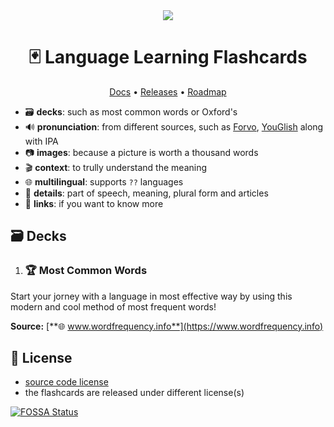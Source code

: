 <div align='center'>
  <a href="https://app.fossa.com/projects/git%2Bgithub.com%2Ffrekwencja%2Flanguage-learning-flashcards?ref=badge_shield"><img src="https://app.fossa.com/api/projects/git%2Bgithub.com%2Ffrekwencja%2Flanguage-learning-flashcards.svg?type=shield"></a>
  <h1>🃏 Language Learning Flashcards</h1>
  <p><a href="https://github.com/frekwencja/language-learning-flashcards/tree/main/docs/">Docs</a> • <a href="https://github.com/frekwencja/language-learning-flashcards/releases">Releases</a> • <a href="https://github.com/orgs/frekwencja/projects/1">Roadmap</a></p>
</div>

- 🗃 **decks**: such as most common words or Oxford's
- 🔊 **pronunciation**: from different sources, such as [Forvo](https://forvo.com/), [YouGlish](https://youglish.com) along with IPA
- 📷 **images**: because a picture is worth a thousand words
- 🎬 **context**: to trully understand the meaning
- 🌐 **multilingual**: supports `??` languages
- 🧾 **details**: part of speech, meaning, plural form and articles
- 🔗 **links**: if you want to know more

## 🗃 Decks

1. ### 🏆 Most Common Words
Start your jorney with a language in most effective way by using this modern and cool method of most frequent words!

**Source:** [**🌐 www.wordfrequency.info**](https://www.wordfrequency.info)

## 🔗 License
- [source code license](https://github.com/frekwencja/language-learning-flashcards/blob/main/LICENSE)
- the flashcards are released under different license(s)


[![FOSSA Status](https://app.fossa.com/api/projects/git%2Bgithub.com%2Ffrekwencja%2Flanguage-learning-flashcards.svg?type=large)](https://app.fossa.com/projects/git%2Bgithub.com%2Ffrekwencja%2Flanguage-learning-flashcards?ref=badge_large)
